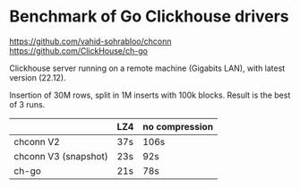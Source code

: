 # Benchmark of Go Clickhouse drivers

https://github.com/vahid-sohrabloo/chconn
https://github.com/ClickHouse/ch-go

Clickhouse server running on a remote machine (Gigabits LAN), with latest version (22.12).

Insertion of 30M rows, split in 1M inserts with 100k blocks. Result is the best of 3 runs.

|                      | LZ4 | no compression |
|----------------------|-----|----------------|
| chconn V2            | 37s | 106s           |
| chconn V3 (snapshot) | 23s | 92s            |
| ch-go                | 21s | 78s            |

